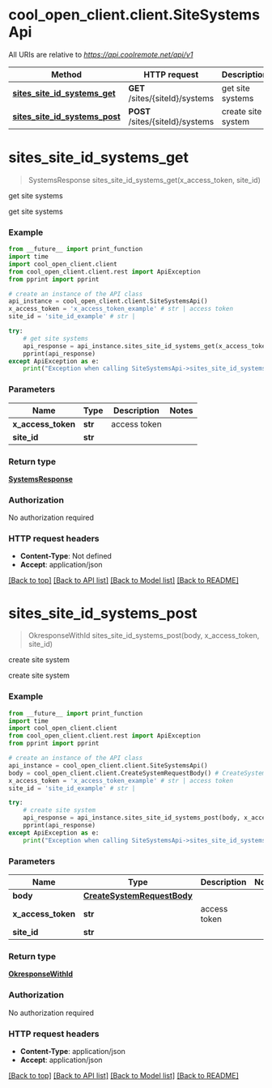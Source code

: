 # cool_open_client.client.SiteSystemsApi

All URIs are relative to *https://api.coolremote.net/api/v1*

Method | HTTP request | Description
------------- | ------------- | -------------
[**sites_site_id_systems_get**](SiteSystemsApi.md#sites_site_id_systems_get) | **GET** /sites/{siteId}/systems | get site systems
[**sites_site_id_systems_post**](SiteSystemsApi.md#sites_site_id_systems_post) | **POST** /sites/{siteId}/systems | create site system

# **sites_site_id_systems_get**
> SystemsResponse sites_site_id_systems_get(x_access_token, site_id)

get site systems

get site systems

### Example
```python
from __future__ import print_function
import time
import cool_open_client.client
from cool_open_client.client.rest import ApiException
from pprint import pprint

# create an instance of the API class
api_instance = cool_open_client.client.SiteSystemsApi()
x_access_token = 'x_access_token_example' # str | access token
site_id = 'site_id_example' # str | 

try:
    # get site systems
    api_response = api_instance.sites_site_id_systems_get(x_access_token, site_id)
    pprint(api_response)
except ApiException as e:
    print("Exception when calling SiteSystemsApi->sites_site_id_systems_get: %s\n" % e)
```

### Parameters

Name | Type | Description  | Notes
------------- | ------------- | ------------- | -------------
 **x_access_token** | **str**| access token | 
 **site_id** | **str**|  | 

### Return type

[**SystemsResponse**](SystemsResponse.md)

### Authorization

No authorization required

### HTTP request headers

 - **Content-Type**: Not defined
 - **Accept**: application/json

[[Back to top]](#) [[Back to API list]](../README.md#documentation-for-api-endpoints) [[Back to Model list]](../README.md#documentation-for-models) [[Back to README]](../README.md)

# **sites_site_id_systems_post**
> OkresponseWithId sites_site_id_systems_post(body, x_access_token, site_id)

create site system

create site system

### Example
```python
from __future__ import print_function
import time
import cool_open_client.client
from cool_open_client.client.rest import ApiException
from pprint import pprint

# create an instance of the API class
api_instance = cool_open_client.client.SiteSystemsApi()
body = cool_open_client.client.CreateSystemRequestBody() # CreateSystemRequestBody | 
x_access_token = 'x_access_token_example' # str | access token
site_id = 'site_id_example' # str | 

try:
    # create site system
    api_response = api_instance.sites_site_id_systems_post(body, x_access_token, site_id)
    pprint(api_response)
except ApiException as e:
    print("Exception when calling SiteSystemsApi->sites_site_id_systems_post: %s\n" % e)
```

### Parameters

Name | Type | Description  | Notes
------------- | ------------- | ------------- | -------------
 **body** | [**CreateSystemRequestBody**](CreateSystemRequestBody.md)|  | 
 **x_access_token** | **str**| access token | 
 **site_id** | **str**|  | 

### Return type

[**OkresponseWithId**](OkresponseWithId.md)

### Authorization

No authorization required

### HTTP request headers

 - **Content-Type**: application/json
 - **Accept**: application/json

[[Back to top]](#) [[Back to API list]](../README.md#documentation-for-api-endpoints) [[Back to Model list]](../README.md#documentation-for-models) [[Back to README]](../README.md)

